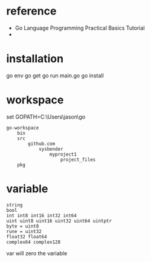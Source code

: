 
# reference
 

*   Go Language Programming Practical Basics Tutorial 
* 

# installation

go env
go get
go run main.go
go install

# workspace


set GOPATH=C:\Users\jason\go

```
go-workspace
	bin
	src
		github.com
			sysbender
				myproject1
					project_files
	pkg
```

# variable

```
string
bool
int int8 int16 int32 int64
uint uint8 uint16 uint32 uint64 uintptr
byte = uint8
rune = uint32
float32 float64
complex64 complex128
```
var will zero the variable


<!--stackedit_data:
eyJoaXN0b3J5IjpbMTE0MzYzNjQxNywtODYyMDQ4MTMxLDE3OD
g2MzU4MjIsLTE1MTY0NzQzMzQsNzM3MzQ4OTA3LC04OTMyOTg4
OTIsODI4MzgwMTI0XX0=
-->